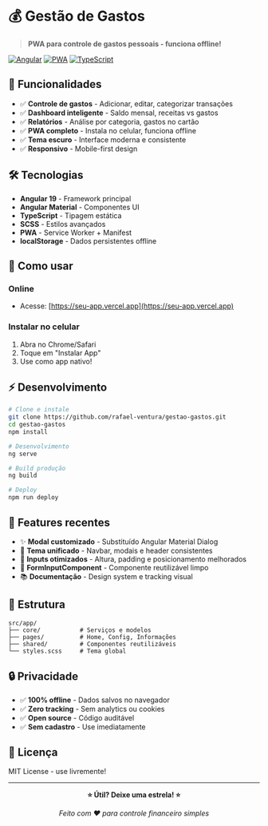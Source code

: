 # 💰 Gestão de Gastos

> **PWA para controle de gastos pessoais - funciona offline!**

[![Angular](https://img.shields.io/badge/Angular-19-red)](https://angular.io/)
[![PWA](https://img.shields.io/badge/PWA-Ready-brightgreen)](https://web.dev/pwa-checklist/)
[![TypeScript](https://img.shields.io/badge/TypeScript-5.0-blue)](https://www.typescriptlang.org/)

## 🚀 **Funcionalidades**

- ✅ **Controle de gastos** - Adicionar, editar, categorizar transações
- ✅ **Dashboard inteligente** - Saldo mensal, receitas vs gastos  
- ✅ **Relatórios** - Análise por categoria, gastos no cartão
- ✅ **PWA completo** - Instala no celular, funciona offline
- ✅ **Tema escuro** - Interface moderna e consistente
- ✅ **Responsivo** - Mobile-first design

## 🛠️ **Tecnologias**

- **Angular 19** - Framework principal
- **Angular Material** - Componentes UI
- **TypeScript** - Tipagem estática  
- **SCSS** - Estilos avançados
- **PWA** - Service Worker + Manifest
- **localStorage** - Dados persistentes offline

## 📱 **Como usar**

### **Online**
- Acesse: [https://seu-app.vercel.app](https://seu-app.vercel.app)

### **Instalar no celular**
1. Abra no Chrome/Safari
2. Toque em "Instalar App" 
3. Use como app nativo!

## ⚡ **Desenvolvimento**

```bash
# Clone e instale
git clone https://github.com/rafael-ventura/gestao-gastos.git
cd gestao-gastos
npm install

# Desenvolvimento
ng serve

# Build produção  
ng build

# Deploy
npm run deploy
```

## 🎨 **Features recentes**

- ✨ **Modal customizado** - Substituído Angular Material Dialog
- 🎯 **Tema unificado** - Navbar, modais e header consistentes  
- 📱 **Inputs otimizados** - Altura, padding e posicionamento melhorados
- 🔧 **FormInputComponent** - Componente reutilizável limpo
- 📚 **Documentação** - Design system e tracking visual

## 📂 **Estrutura**

```
src/app/
├── core/           # Serviços e modelos
├── pages/          # Home, Config, Informações  
├── shared/         # Componentes reutilizáveis
└── styles.scss     # Tema global
```

## 🔒 **Privacidade**

- ✅ **100% offline** - Dados salvos no navegador
- ✅ **Zero tracking** - Sem analytics ou cookies
- ✅ **Open source** - Código auditável
- ✅ **Sem cadastro** - Use imediatamente

## 📄 **Licença**

MIT License - use livremente!

---

<div align="center">

**⭐ Útil? Deixe uma estrela! ⭐**

*Feito com ❤️ para controle financeiro simples*

</div>